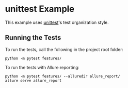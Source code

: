 unittest Example
================

This example uses [unittest](https://docs.python.org/3/library/unittest.html)'s test organization style.

Running the Tests
----------
To run the tests, call the following in the project root folder:

    python -m pytest features/

To run the tests with Allure reporting:

    python -m pytest features/ --alluredir allure_report/
    allure serve allure_report
